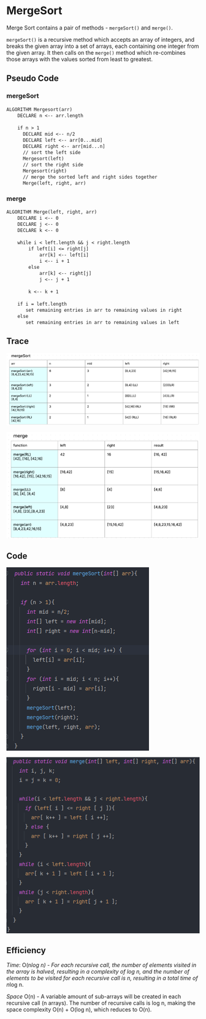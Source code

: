 # MergeSort

Merge Sort contains a pair of methods - `mergeSort()` and `merge()`.

`mergeSort()` is a recursive method which accepts an array of integers, and
breaks the given array
into a set of arrays, each containing one integer from the given array. It
then calls on the `merge()` method which re-combines those arrays with the values
sorted from least to greatest.

## Pseudo Code

### mergeSort

```
ALGORITHM Mergesort(arr)
    DECLARE n <-- arr.length

    if n > 1
      DECLARE mid <-- n/2
      DECLARE left <-- arr[0...mid]
      DECLARE right <-- arr[mid...n]
      // sort the left side
      Mergesort(left)
      // sort the right side
      Mergesort(right)
      // merge the sorted left and right sides together
      Merge(left, right, arr)
```

### merge

```
ALGORITHM Merge(left, right, arr)
    DECLARE i <-- 0
    DECLARE j <-- 0
    DECLARE k <-- 0

    while i < left.length && j < right.length
        if left[i] <= right[j]
            arr[k] <-- left[i]
            i <-- i + 1
        else
            arr[k] <-- right[j]
            j <-- j + 1

        k <-- k + 1

    if i = left.length
       set remaining entries in arr to remaining values in right
    else
       set remaining entries in arr to remaining values in left
```

## Trace

![Merge Sort Trace](mergesort_screenshots/mergeSort_trace.png)

![Merge Trace](merge_trace.png)

## Code

![Merge Sort Code](mergesort_screenshots/mergeSort_ss.png)

![Merge Code](merge_ss.png)

## Efficiency

*Time*: O(n*log n) - For each recursive call, the number of elements visited in
the array is halved, resulting in a complexity of log n, and the number of elements
to be visited for each recursive call is n, resulting in a total time of n*log n.

*Space* O(n) - A variable amount of sub-arrays will be created in each recursive
call (n arrays). The number of recursive calls is log n, making the space
complexity O(n) + O(log n), which reduces to O(n).
